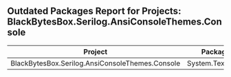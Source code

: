 ## Outdated Packages Report for Projects: BlackBytesBox.Serilog.AnsiConsoleThemes.Console

| Project | Package | ResolvedVersion | LatestVersion |
|---------|---------|-----------------|---------------|
| BlackBytesBox.Serilog.AnsiConsoleThemes.Console | System.Text.Json | 9.0.2 | 9.0.3 |

